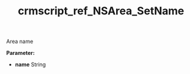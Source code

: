 ﻿---
title: crmscript_ref_NSArea_SetName
description: NSArea.SetName(String name)
intellisense: NSArea.SetName
keywords: NSArea, GetName
so.topic: reference
---

Area name

**Parameter:** 
 - **name** String

